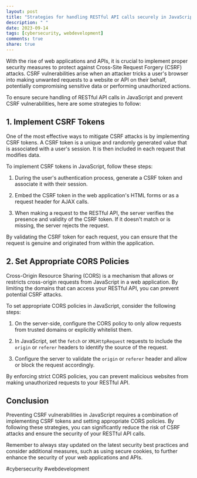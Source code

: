```yaml
---
layout: post
title: "Strategies for handling RESTful API calls securely in JavaScript to prevent CSRF vulnerabilities"
description: " "
date: 2023-09-14
tags: [cybersecurity, webdevelopment]
comments: true
share: true
---
```


With the rise of web applications and APIs, it is crucial to implement proper security measures to protect against Cross-Site Request Forgery (CSRF) attacks. CSRF vulnerabilities arise when an attacker tricks a user's browser into making unwanted requests to a website or API on their behalf, potentially compromising sensitive data or performing unauthorized actions.

To ensure secure handling of RESTful API calls in JavaScript and prevent CSRF vulnerabilities, here are some strategies to follow:

## 1. Implement CSRF Tokens

One of the most effective ways to mitigate CSRF attacks is by implementing CSRF tokens. A CSRF token is a unique and randomly generated value that is associated with a user's session. It is then included in each request that modifies data.

To implement CSRF tokens in JavaScript, follow these steps:

1. During the user's authentication process, generate a CSRF token and associate it with their session.

2. Embed the CSRF token in the web application's HTML forms or as a request header for AJAX calls.

3. When making a request to the RESTful API, the server verifies the presence and validity of the CSRF token. If it doesn't match or is missing, the server rejects the request.

By validating the CSRF token for each request, you can ensure that the request is genuine and originated from within the application.

## 2. Set Appropriate CORS Policies

Cross-Origin Resource Sharing (CORS) is a mechanism that allows or restricts cross-origin requests from JavaScript in a web application. By limiting the domains that can access your RESTful API, you can prevent potential CSRF attacks.

To set appropriate CORS policies in JavaScript, consider the following steps:

1. On the server-side, configure the CORS policy to only allow requests from trusted domains or explicitly whitelist them.

2. In JavaScript, set the `fetch` or `XMLHttpRequest` requests to include the `origin` or `referer` headers to identify the source of the request.

3. Configure the server to validate the `origin` or `referer` header and allow or block the request accordingly.

By enforcing strict CORS policies, you can prevent malicious websites from making unauthorized requests to your RESTful API.

## Conclusion

Preventing CSRF vulnerabilities in JavaScript requires a combination of implementing CSRF tokens and setting appropriate CORS policies. By following these strategies, you can significantly reduce the risk of CSRF attacks and ensure the security of your RESTful API calls.

Remember to always stay updated on the latest security best practices and consider additional measures, such as using secure cookies, to further enhance the security of your web applications and APIs.

#cybersecurity #webdevelopment